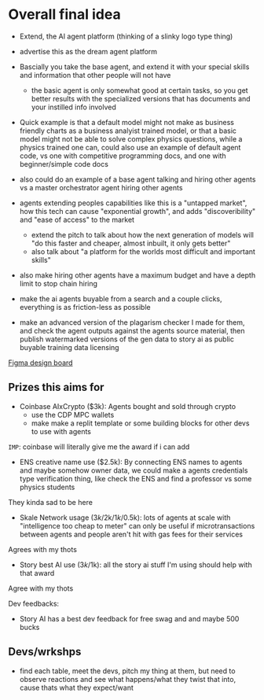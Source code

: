 # Overall final idea

 - Extend, the AI agent platform (thinking of a slinky logo type thing)
 - advertise this as the dream agent platform 

 - Bascially you take the base agent, and extend it with your special skills and information that other people will not have
     - the basic agent is only somewhat good at certain tasks, so you get better results with the specialized versions that has documents and your instilled info involved 

 - Quick example is that a default model might not make as business friendly charts as a business analyist trained model, or that a basic model might not be able to solve complex physics questions, while a physics trained one can, could also use an example of default agent code, vs one with competitive programming docs, and one with beginner/simple code docs 

 - also could do an example of a base agent talking and hiring other agents vs a master orchestrator agent hiring other agents

 - agents extending peoples capabilities like this is a "untapped market", how this tech can cause "exponential growth", and adds "discoveribility" and "ease of access" to the market
     - extend the pitch to talk about how the next generation of models will "do this faster and cheaper, almost inbuilt, it only gets better"
     - also talk about "a platform for the worlds most difficult and important skills" 

 - also make hiring other agents have a maximum budget and have a depth limit to stop chain hiring

 - make the ai agents buyable from a search and a couple clicks, everything is as friction-less as possible

 - make an advanced version of the plagarism checker I made for them, and check the agent outputs against the agents source material, then publish watermarked versions of the gen data to story ai as public buyable training data licensing

[Figma design board](https://www.figma.com/design/oyqgg3QUbcBv94OcakBoDD/Inspiration-Board?node-id=0-1&t=WZrXjWPIeUNUlRTS-1)

## Prizes this aims for

 - Coinbase AIxCrypto ($3k): Agents bought and sold through crypto 
     - use the CDP MPC wallets
     - make make a replit template or some building blocks for other devs to use with agents 

`IMP`: coinbase will literally give me the award if i can add 

 - ENS creative name use ($2.5k): By connecting ENS names to agents and maybe somehow owner data, we could make a agents credentials type verification thing, like check the ENS and find a professor vs some physics students

They kinda sad to be here

 - Skale Network usage ($3k/$2k/$1k/$0.5k): lots of agents at scale with "intelligence too cheap to meter" can only be useful if microtransactions between agents and people aren't hit with gas fees for their services

Agrees with my thots

 - Story best AI use ($3k/$1k): all the story ai stuff I'm using should help with that award

Agree with my thots

Dev feedbacks:

 - Story AI has a best dev feedback for free swag and and maybe 500 bucks

## Devs/wrkshps

 - find each table, meet the devs, pitch my thing at them, but need to observe reactions and see what happens/what they twist that into, cause thats what they expect/want
